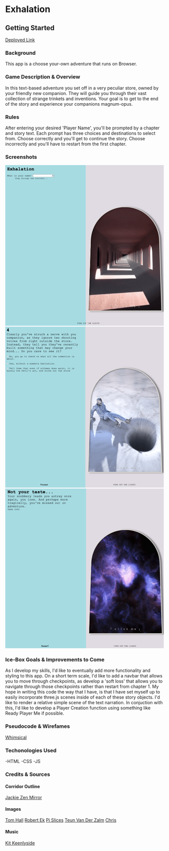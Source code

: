 # Exhalation


## **Getting Started**

[Deployed Link](https://exhalation-cyoa.netlify.app/)


### **Background** 

This app is a choose your-own adventure that runs on Browser. 

### **Game Description & Overview** 

In this text-based adventure you set off in a very peculiar store, owned by your friendly new companion. They will guide you through their vast collection of strange trinkets and inventions. Your goal is to get to the end of the story and experience your companions magnum-opus.  


### **Rules** 

After entering your desired 'Player Name', you'll be prompted by a chapter and story text. Each prompt has three choices and destinations to select from. Choose correctly and you'll get to continue the story. Choose incorrectly and you'll have to restart from the first chapter. 

### **Screenshots**

![start screen](screenshots/homepage.png)
![game play](screenshots/Gameplay.png)
![game over](screenshots/gameover.png)





### **Ice-Box Goals & Improvements to Come** 

As I develop my skills, I'd like to eventually add more functionality and styling to this app. On a short term scale, I'd like to add a navbar that allows you to move through checkpoints, as develop a 'soft loss' that allows you to navigate through those checkpoints rather than restart from chapter 1. My hope in writing this code the way that I have, is that I have set myself up to easily incorporate three.js scenes inside of each of these story objects. I'd like to render a relative simple scene of the text narration. In conjuction with this, I'd like to develop a Player Creation function using something like Ready Player Me if possible. 

### **Pseudocode & Wirefames**

[Whimsical](https://whimsical.com/exhalation-JwVdgWFPqFPeivpc35BA67)

### **Techonologies Used**

-HTML 
-CSS 
-JS

### **Credits & Sources** 

#### Corridor Outline

[Jackie Zen Mirror](https://codepen.io/jackiezen/details/JjJxGOY)

#### Images 

  [Tom Hall](https://media3.giphy.com/media/26tnaNlcZHVwfsQTe/giphy.gif?cid=790b7611655928d137c77e4961b901c4b4e8d7d19cdad8ff&rid=giphy.gif&ct=g)
  [Robert Ek](https://media.giphy.com/media/lKKXOCVviOAXS/giphy-downsized-large.gif)
  [Pi Slices](https://media4.giphy.com/media/1AiqjMPNltYFVyFF2z/giphy.gif?cid=790b761175e804ef1f35d71b5bd2e35aa0733a76f459354b&rid=giphy.gif&ct=g)
  [Teun Van Der Zalm](https://media0.giphy.com/media/3og0IV7MOCfnm85iRa/giphy.gif?cid=790b7611eabe3308d23f076b6d11d4e0d5c1972672b25b2e&rid=giphy.gif&ct=g)
  [Chris](https://media4.giphy.com/media/H1B8ZtMvhpy6QjpOnN/giphy.gif?cid=790b76112743c6d301390f9e0157fa3cf3429240d52f8fa0&rid=giphy.gif&ct=g)


#### Music 

[Kit Keenlyside](https://app.soundstripe.com/songs/13598)


